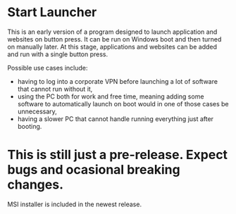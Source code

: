 # Start Launcher
This is an early version of a program designed to launch application and websites on button press.
It can be run on Windows boot and then turned on manually later.
At this stage, applications and websites can be added and run with a single button press.

Possible use cases include:
 - having to log into a corporate VPN before launching a lot of software that cannot run without it,
 - using the PC both for work and free time, meaning adding some software to automatically launch on boot would in one of those cases be unnecessary,
 - having a slower PC that cannot handle running everything just after booting.

# This is still just a pre-release. Expect bugs and ocasional breaking changes.

MSI installer is included in the newest release.